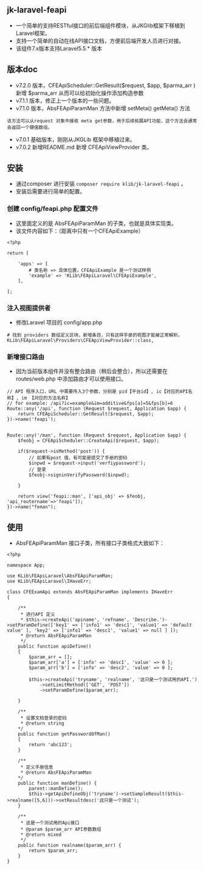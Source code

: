 ## jk-laravel-feapi

* 一个简单的支持RESTful接口的前后端组件模块，从JKGlib框架下移植到Laravel框架。
* 支持一个简单的自动在线API接口文档，方便前后端开发人员进行对接。
* 该组件7.x版本支持Laravel5.5.* 版本

## 版本doc

* v7.2.0 版本，CFEApiScheduler::GetResult($request, $app, $parma_arr ) 新增 $parma_arr 从而可以给初始化操作添加构造参数
* v7.1.1 版本，修正上一个版本的一些问题。
* v7.1.0 版本，AbsFEApiParamMan 方法中新增 setMeta() getMeta() 方法
```
该方法可以从request 对象中接收 meta get参数，用于后续拓展API功能，这个方法会通常会返回一个键值数组。
```
* v7.0.1 基础版本，刚刚从JKGLib 框架中移植过来。
* v7.0.2 新增README.md 新增 CFEApiViewProvider 类。

## 安装

* 通过composer 进行安装 `composer require klib/jk-laravel-feapi` 。
* 安装后需要进行简单的配置。

### 创建 config/feapi.php 配置文件
* 这里面定义的是 AbsFEApiParamMan 的子类，也就是具体实现类。
* 该文件内容如下：（距离中只有一个CFEApiExample）
```
<?php

return [

    'apps' => [
        # 类名称 => 具体位置，CFEApiExample 是一个测试样例
        'example' => 'KLib\FEApiLaravel\CFEApiExample',
    ],

];

```

### 注入视图提供者
* 修改Laravel 项目的 config/app.php
```
# 找到 providers 数组定义区块，新增条目，只有这样手册的视图才能被正常解析。
KLib\FEApiLaravel\Providers\CFEApiViewProvider::class,

```

### 新增接口路由
* 因为当前版本组件并没有整合路由（稍后会整合），所以还需要在 routes/web.php 中添加路由才可以使用接口。

```
// API 程序入口，URL 中需要传入3个参数，分别是 pid【平台id】, ic【对应的API名称】, im 【对应的方法名称】
// for example: /api?ic=example&im=additive&fps[a]=5&fps[b]=6
Route::any('/api', function (Request $request, Application $app) {
    return CFEApiScheduler::GetResult($request, $app);
})->name('feapi');


Route::any('/man', function (Request $request, Application $app) {
    $feobj = CFEApiScheduler::CreateApi($request, $app);

    if($request->isMethod('post')) {
        // 如果有post 值，有可能是提交了手册的密码
        $inpwd = $request->input('verfiypassword');
        // 登录
        $feobj->signinVerifyPassword($inpwd);

    }

    return view('feapi::man', ['api_obj' => $feobj, 'api_routername'=>'feapi']);
})->name("feman");

```

## 使用

* AbsFEApiParamMan 接口子类，所有接口子类格式大致如下：

```
<?php

namespace App;

use KLib\FEApiLaravel\AbsFEApiParamMan;
use KLib\FEApiLaravel\IHaveErr;

class CFEExamApi extends AbsFEApiParamMan implements IHaveErr
{

    /**
     * 进行API 定义
     * $this->createApi('apiname', 'refname', 'Describe.')->setParamDefine(['key1' => ['info1' => 'desc1', 'value1' => 'default value' ], 'key2' => ['info1' => 'desc1', 'value1' => null ] ]);
     * @return AbsFEApiParamMan
     */
    public function apiDefine()
    {
        $param_arr = [];
        $param_arr['a'] = ['info' => 'desc1', 'value' => 0 ];
        $param_arr['b'] = ['info' => 'desc2', 'value' => 0 ];

        $this->createApi('tryname', 'realname', '这只是一个测试用的API.')
            ->setLimitMethod(['GET', 'POST'])
            ->setParamDefine($param_arr);

    }

    /**
     * 设置文档登录的密码
     * @return string
    */
    public function getPasswordOfMan()
    {
        return 'abc123';
    }

    /**
     * 定义手册信息
     * @return AbsFEApiParamMan
    */
    public function manDefine() {
        parent::manDefine();
        $this->getApiDefineObj('tryname')->setSampleResult($this->realname([5,6]))->setResultdesc('这只是一个测试');
    }

    /**
     * 这是一个测试用的Api接口
     * @param $param_arr API参数数组
     * @return mixed
     */
    public function realname($param_arr) {
        return $param_arr;
    }
}

```
